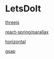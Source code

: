 # LetsDoIt

<a href="https://threejs-test-zeta-one.vercel.app/"> threejs </a>

<a href="https://react-spring-parallax-seven.vercel.app/"> react-spring/parallax </a>

<a href="https://horizontal-five.vercel.app/"> horizontal </a>

<a href="https://avibedi1768.github.io/LetsDoIt/gsap/index.html"> gsap </a>
